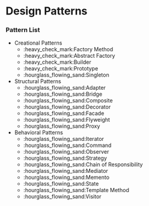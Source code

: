 # Design Patterns

<h3>Pattern List</h3>

<ul>
  <li>Creational Patterns
    <ul>
      <li>:heavy_check_mark:Factory Method</li>
      <li>:heavy_check_mark:Abstract Factory</li>
      <li>:heavy_check_mark:Builder</li>
      <li>:heavy_check_mark:Prototype</li>
      <li>:hourglass_flowing_sand:Singleton</li>
    </ul>
  </li>
  <li>Structural Patterns
    <ul>
      <li>:hourglass_flowing_sand:Adapter</li>
      <li>:hourglass_flowing_sand:Bridge</li>
      <li>:hourglass_flowing_sand:Composite </li>
      <li>:hourglass_flowing_sand:Decorator </li>
      <li>:hourglass_flowing_sand:Facade</li>
      <li>:hourglass_flowing_sand:Flyweight</li>
      <li>:hourglass_flowing_sand:Proxy</li>
    </ul>
  </li>
  <li>Behavioral Patterns
    <ul>
      <li>:hourglass_flowing_sand:Iterator</li>
      <li>:hourglass_flowing_sand:Command</li>
      <li>:hourglass_flowing_sand:Observer</li>
      <li>:hourglass_flowing_sand:Strategy</li>
      <li>:hourglass_flowing_sand:Chain of Responsibility</li>
      <li>:hourglass_flowing_sand:Mediator</li>
      <li>:hourglass_flowing_sand:Memento</li>
      <li>:hourglass_flowing_sand:State</li>
      <li>:hourglass_flowing_sand:Template Method</li>
      <li>:hourglass_flowing_sand:Visitor</li>
    </ul>
  </li>
</ul>
